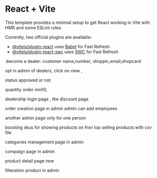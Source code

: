 # React + Vite

This template provides a minimal setup to get React working in Vite with HMR and some ESLint rules.

Currently, two official plugins are available:

- [@vitejs/plugin-react](https://github.com/vitejs/vite-plugin-react/blob/main/packages/plugin-react/README.md) uses [Babel](https://babeljs.io/) for Fast Refresh
- [@vitejs/plugin-react-swc](https://github.com/vitejs/vite-plugin-react-swc) uses [SWC](https://swc.rs/) for Fast Refresh



.become a dealer: customer name,number, shoppic,email,shopcard



opt in admin of dealers, 
click on view ,


status approved or not 

quantity order min10,



dealership login page ,
the discount page


order creation page in admin 
admin can add employees 

another admin page only for one person


boosting skus for showing products on fron top selling products 
with csv file

categories management page in admin 

compaign  page in admin

product detail page new

filteration product in admin

